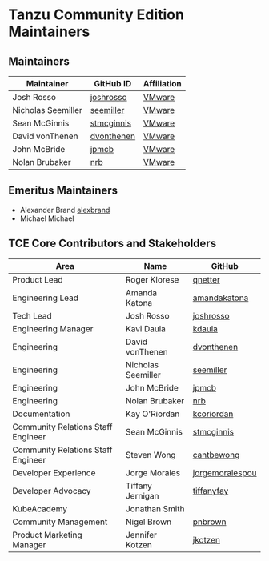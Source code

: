 # Tanzu Community Edition Maintainers

## Maintainers

| Maintainer | GitHub ID | Affiliation |
|------------|-----------|-------------|
| Josh Rosso | [joshrosso](https://github.com/joshrosso) | [VMware](https://www.github.com/vmware/) |
| Nicholas Seemiller | [seemiller](https://github.com/seemiller) | [VMware](https://www.github.com/vmware/) |
| Sean McGinnis | [stmcginnis](https://github.com/stmcginnis) | [VMware](https://www.github.com/vmware/) |
| David vonThenen | [dvonthenen](https://github.com/dvonthenen) | [VMware](https://www.github.com/vmware/) |
| John McBride | [jpmcb](https://github.com/jpmcb) | [VMware](https://www.github.com/vmware/) |
| Nolan Brubaker | [nrb](https://github.com/nrb) | [VMware](https://www.github.com/vmware/) |

## Emeritus Maintainers

* Alexander Brand [alexbrand](https://github.com/alexbrand)
* Michael Michael

## TCE Core Contributors and Stakeholders

| Area | Name | GitHub |
|------------|-----------|-------------|
| Product Lead | Roger Klorese | [qnetter](https://github.com/qnetter) |
| Engineering Lead | Amanda Katona | [amandakatona](https://github.com/amandakatona) |
| Tech Lead | Josh Rosso | [joshrosso](https://github.com/joshrosso) |
| Engineering Manager | Kavi Daula | [kdaula](https://github.com/kdaula) |
| Engineering | David vonThenen | [dvonthenen](https://github.com/dvonthenen) |
| Engineering | Nicholas Seemiller | [seemiller](https://github.com/seemiller) |
| Engineering | John McBride | [jpmcb](https://github.com/jpmcb) |
| Engineering | Nolan Brubaker | [nrb](https://github.com/nrb) |
| Documentation | Kay O'Riordan | [kcoriordan](https://github.com/kcoriordan) |
| Community Relations Staff Engineer | Sean McGinnis | [stmcginnis](https://github.com/stmcginnis) |
| Community Relations Staff Engineer | Steven Wong | [cantbewong](https://github.com/cantbewong)|
| Developer Experience | Jorge Morales | [jorgemoralespou](https://github.com/jorgemoralespou) |
| Developer Advocacy | Tiffany Jernigan | [tiffanyfay](https://github.com/tiffanyfay) |
| KubeAcademy | Jonathan Smith |
| Community Management | Nigel Brown | [pnbrown](https://github.com/pnbrown) |
| Product Marketing Manager | Jennifer Kotzen | [jkotzen](https://github.com/jkotzen) |
